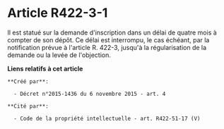 # Article R422-3-1

Il est statué sur la demande d'inscription dans un délai de quatre mois à compter de son dépôt. Ce délai est interrompu, le
cas échéant, par la notification prévue à l'article R. 422-3, jusqu'à la régularisation de la demande ou la levée de
l'objection.

**Liens relatifs à cet article**

	**Créé par**:

	  - Décret n°2015-1436 du 6 novembre 2015 - art. 4

	**Cité par**:

	  - Code de la propriété intellectuelle - art. R422-51-17 (V)
